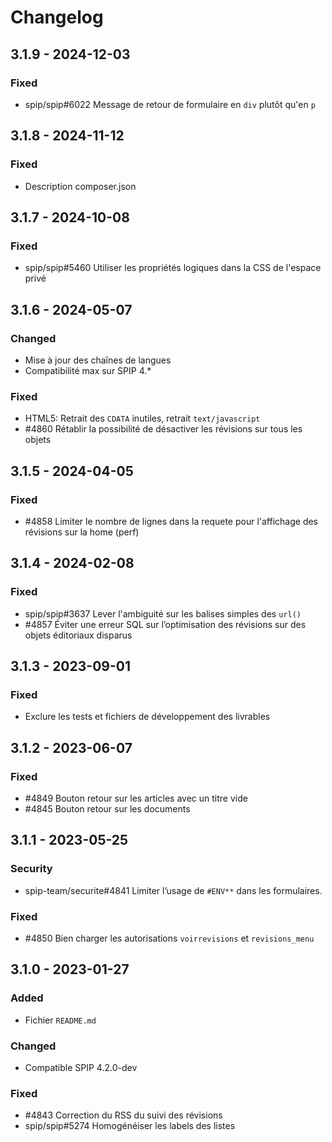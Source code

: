 # Changelog

## 3.1.9 - 2024-12-03

### Fixed

- spip/spip#6022 Message de retour de formulaire en `div` plutôt qu'en `p`

## 3.1.8 - 2024-11-12

### Fixed

- Description composer.json

## 3.1.7 - 2024-10-08

### Fixed

- spip/spip#5460 Utiliser les propriétés logiques dans la CSS de l'espace privé

## 3.1.6 - 2024-05-07

### Changed

- Mise à jour des chaînes de langues
- Compatibilité max sur SPIP 4.*

### Fixed

- HTML5: Retrait des `CDATA` inutiles, retrait `text/javascript`
- #4860 Rétablir la possibilité de désactiver les révisions sur tous les objets

## 3.1.5 - 2024-04-05

### Fixed

- #4858 Limiter le nombre de lignes dans la requete pour l'affichage des révisions sur la home (perf)

## 3.1.4 - 2024-02-08

### Fixed

- spip/spip#3637 Lever l'ambiguité sur les balises simples des `url()`
- #4857 Éviter une erreur SQL sur l’optimisation des révisions sur des objets éditoriaux disparus

## 3.1.3 - 2023-09-01

### Fixed

- Exclure les tests et fichiers de développement des livrables

## 3.1.2 - 2023-06-07

### Fixed

- #4849 Bouton retour sur les articles avec un titre vide
- #4845 Bouton retour sur les documents

## 3.1.1 - 2023-05-25

### Security

- spip-team/securite#4841 Limiter l’usage de `#ENV**` dans les formulaires.

### Fixed

- #4850 Bien charger les autorisations `voirrevisions` et `revisions_menu`

## 3.1.0 - 2023-01-27

### Added

- Fichier `README.md`

### Changed

- Compatible SPIP 4.2.0-dev

### Fixed

- #4843 Correction du RSS du suivi des révisions
- spip/spip#5274 Homogénéiser les labels des listes
